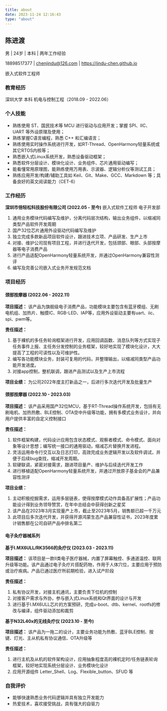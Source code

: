 ```yaml
---
title: about
date: 2023-11-24 12:16:43
type: "about" 
---
```



## 陈进渡

男 | 24岁 | 本科 | 两年工作经验

18898517377 | chenjindu@126.com | https://jindu-chen.github.io

嵌入式软件工程师

### 教育经历

深圳大学 本科 机电与控制工程（2018.09 - 2022.06）

### 个人技能

- 熟练使用 ST、国民技术等 MCU 进行驱动与应用开发；掌握 SPI、IIC、UART 等外设原理及使用；
- 熟练掌握C语言编程，熟悉 C++ 和汇编语言；
- 熟练使用实时操作系统进行开发，如RT-Thread、OpenHarmony轻量系统或其它RTOS内核等；
- 熟悉嵌入式Linux系统开发，熟悉设备驱动框架；
- 熟悉软件分层设计、模块化设计、业务组件、芯片通用驱动编写；
- 能看懂常用原理图，能熟练使用万用表、示波器、逻辑分析仪等测试工具；
- 熟练应用开发/构建/辅助工具如 Keil、Git、Make、GCC、Markdown 等；具备良好的英文阅读能力（CET-6）

### 工作经历
**深圳市倍轻松科技股份有限公司 (2022.05 - 至今)** 
    嵌入式软件工程师 电子开发部<br>

1. 通用业务模块代码编写及维护，分离代码层次结构，输出业务组件，以缩减同类型产品软件开发周期
2. 国产32位芯片通用外设驱动代码编写及维护
3. 独立完成多款新品项目软件设计，跟进技术立项、产品研发、生产上市
4. 对接、维护公司现有项目工程，并进行迭代开发，包括颈部、眼部、头部按摩器等电子消费产品
5. 进行产品适配OpenHarmony轻量系统开发，并通过OpenHarmony兼容性测评
6. 编写及完善公司嵌入式业务开发规范文档

### 项目经历

#### 颈部按摩器 (2022.06 - 2022.11)

**项目描述：**
该产品为旗舰级电子消费产品，功能模块主要包含有蓝牙模组、无刷电机组、加热片、触摸IC、RGB-LED、IAP等，应用外设驱动主要有uart、iic、spi、pwm等。

**责任描述：**
1. 基于裸机的多任务轮询框架进行开发，应用回调函数、消息队列等方式实现子任务事件上报、主任务分发控制的业务框架，较好地实现了模块化设计，大大提高了工程的可读性以及可维护性。
2. 编写各功能模块业务，封装可复用的代码，并整理输出，以缩减同类型产品功能开发进度。
3. 对接app控制，整机联调，跟进产品测试以及生产上市流程

**项目业绩：**
为公司2022年度主打新品之一，后进行多次迭代开发及批量生产

#### 颈部按摩器 (2022.10 - 2023.03)

**项目描述：**
  该产品采用国产32位MCU，基于RT-Thread操作系统开发，包括有无刷电机、加热热敷、BLE控制、OTA空中升级等功能，拥有多模式业务设计，并向用户提供丰富的自定义控制接口

**责任描述：**
1. 软件框架构建，代码设计应用包含状态模式、观察者模式、命令模式、面向对象等设计思想；编写统一接口的通用驱动，缩减芯片替换开发进程。
2. 灵活运用命令行交互以及日志打印，高效完成业务逻辑开发以及软件调试，并便于后续bug查找，缩减开发周期。
3. 软硬联调，紧密对接需求，跟进项目量产、维护与后续迭代开发工作
4. 进行移植适配OpenHarmony轻量系统开发，并通过开放原子基金会的产品兼容性测评

**项目业绩：**
1. 主动积极挖掘需求，运用多层链表，使得按摩模式动作具备高扩展性；产品功能设计得到业务领导赞赏，在年中总结会中获得创新之星奖
2. 该产品在2023年3月实现量产上市，截止至2023年5月，销售额已超一千万元
3. 此项目后多次迭代开发，并获得开源鸿蒙生态产品兼容性证书，2023年度累计销售额在公司自研产品中排名第二

#### 电子灸疗器械系列

**基于I.MX6ULL/RK3566的灸疗仪 (2023.03 - 2023.11)**

**项目描述：**
  该项目是一款II类电子医疗器械，内置了屏幕触控、多通道温控、联网升级等功能。该产品通过电子灸疗片搭配药物，作用于人体穴位，主要应用于预防或治疗疾病。产品已通过医疗所前期检验，进入试产阶段

**责任描述：**
1. 私有协议开发，对接主机通讯，主要负责下位机的控制
2. 对接客户需求与外协，参与嵌入式Linux系统和Qt界面的设计与开发
3. 进行基于I.MX6ULL芯片的方案预研，完成u-boot、dtb、kernel、rootfs的修改与编译，组件驱动添加和裁剪


**基于N32L40x的无线灸疗仪 (2023.10 - 至今)**

**项目描述：**
  该产品为一拖二的设计，主要业务功能为热敷、蓝牙BLE控制、按键、灯光、主从机私有协议通信、OTA升级等

**责任描述：**
1. 进行主机及从机的软件架构设计，应用抽象程度高的裸机定时/任务链表轮询框架，较好地实现系统分层设计、业务模块化设计
2. 应用开源组件 Letter_Shell、Log、Flexible_button、SFUD 等

### 自我评价
- 能够快速熟悉业务代码逻辑并具有独立开发能力
- 热爱技术，喜欢接受挑战，具有强大的自驱力





